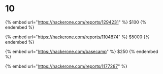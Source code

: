 # 10

{% embed url="https://hackerone.com/reports/1294231" %}
$100
{% endembed %}

{% embed url="https://hackerone.com/reports/1104874" %}
$5000
{% endembed %}

{% embed url="https://hackerone.com/basecamp" %}
$250
{% endembed %}



{% embed url="https://hackerone.com/reports/1177287" %}

